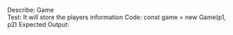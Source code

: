 Describe: Game   
Test: It will store the players information
Code: const game = new Game(p1, p2)
Expected Output: